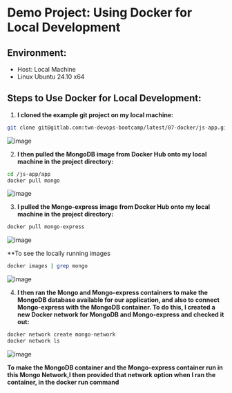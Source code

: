 # Demo Project: Using Docker for Local Development

## Environment:
- Host: Local Machine
- Linux Ubuntu 24.10 x64

## Steps to Use Docker for Local Development:

1. **I cloned the example git project on my local machine:**

```bash
git clone git@gitlab.com:twn-devops-bootcamp/latest/07-docker/js-app.git
```

![image](https://github.com/user-attachments/assets/3a3df343-4561-40a0-a871-89a3dce00130)

2. **I then pulled the MongoDB image from Docker Hub onto my local machine in the project directory:**

```bash
cd /js-app/app
docker pull mongo
```

![image](https://github.com/user-attachments/assets/2240e1be-2901-4612-9640-edab54943c35)

3. **I pulled the Mongo-express image from Docker Hub onto my local machine in the project directory:**

```bash
docker pull mongo-express
```

![image](https://github.com/user-attachments/assets/fa7bcf62-a2e9-4e27-99e4-67d8bf690f87)

**To see the locally running images

```bash
docker images | grep mongo
```

![image](https://github.com/user-attachments/assets/5b273db9-c9bc-46be-80d9-493428229eed)

4. **I then ran the Mongo and Mongo-express containers to make the MongoDB database available for our application, and also to connect Mongo-express with the MongoDB container. To do this, I created a new Docker network for MongoDB and Mongo-express and checked it out:**

```bash
docker network create mongo-network
docker network ls
```

![image](https://github.com/user-attachments/assets/8c87b430-0be8-4a19-a362-43c2ae6eabf0)

**To make the MongoDB container and the Mongo-express container run in this Mongo Network,I then provided that network option when I ran the container, in the docker run command**

```bash






